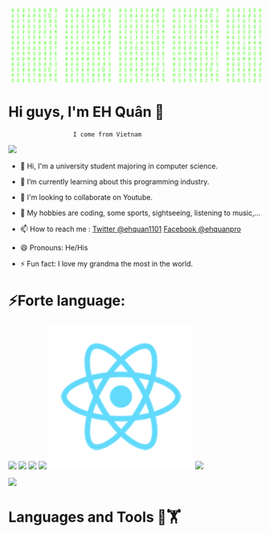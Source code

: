 <img src="https://github.com/hunghg255/hunghg255/raw/master/img/matrix.svg">



# Hi guys, I'm EH Quân 👋

                      I come from Vietnam

<img src="https://user-images.githubusercontent.com/18329471/143008836-160bb1b4-2289-4476-9777-2d9c75275916.gif">

- 👋 Hi, I'm a university student majoring in computer science.
- 👀 I’m currently learning about this programming industry.
- 👯 I'm looking to collaborate on Youtube.
- 💞️ My hobbies are coding, some sports, sightseeing, listening to music,...
- 📫 How to reach me : [Twitter @ehquan1101](https://twitter.com/ehquan1101)           [Facebook @ehquanpro](https://www.facebook.com/quan.luuhuu.1650)

- 😄 Pronouns: He/His
- ⚡ Fun fact: I love my grandma the most in the world.
# ⚡Forte language: 
<img src="https://camo.githubusercontent.com/390a88be99c3433d81095c5bcdd5bb915e1bad26ca4ae8a66388fd5f585c4601/68747470733a2f2f696d672e736869656c64732e696f2f62616467652f432b2b2d3030353939432e7376673f6c6f676f3d63253242253242267374796c653d666c6174"> <img src="https://camo.githubusercontent.com/55e12fdae869339d50719a750ac9611ae4b50b702f13c4c4af7fa1fa4bdad756/68747470733a2f2f696d672e736869656c64732e696f2f62616467652f48544d4c352d3232323232322e7376673f6c6f676f3d68746d6c35267374796c653d666c6174"> <img src="https://camo.githubusercontent.com/582c788c0096a5906ae5c7e89bb67a38628f679f4df1865cc9a11683cf65c030/68747470733a2f2f696d672e736869656c64732e696f2f62616467652f435353332d3135373242362e7376673f6c6f676f3d63737333267374796c653d666c6174"> <img src="https://camo.githubusercontent.com/ff0368b020cb0b70e010c4e25a628669e4cde4c80981df5977a50221786fb184/68747470733a2f2f696d672e736869656c64732e696f2f62616467652f6a6176617363726970742d3335373763342e7376673f6c6f676f3d6a617661736372697074267374796c653d666c6174"> <img src="https://raw.githubusercontent.com/github/explore/80688e429a7d4ef2fca1e82350fe8e3517d3494d/topics/react/react.png">
<img src="https://github-readme-stats.vercel.app/api?username=quangrandz&&show_icons=true&title_color=9bf900&icon_color=ff6984&text_color=dc143c&bg_color=151515">

<img src="https://camo.githubusercontent.com/7281fcffbb3f55d8ca0cc38cd2cc08156aef399c885457fb8ef195bde9c1c3e6/68747470733a2f2f6769746875622d726561646d652d73746174732e76657263656c2e6170702f6170692f746f702d6c616e67732f3f757365726e616d653d68756e676867323535267468656d653d6179752d6d697261676526626f726465725f7261646975733d3135266c61796f75743d636f6d70616374266c616e67735f636f756e743d36">

#                                                                       Languages and Tools 🔧🏋

